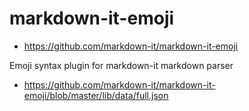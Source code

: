 # markdown-it-emoji

- <https://github.com/markdown-it/markdown-it-emoji>

Emoji syntax plugin for markdown-it markdown parser

- <https://github.com/markdown-it/markdown-it-emoji/blob/master/lib/data/full.json>